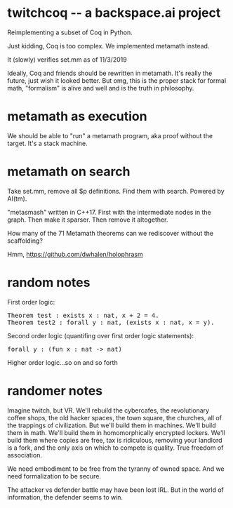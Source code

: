 # twitchcoq -- a backspace.ai project

Reimplementing a subset of Coq in Python. 

Just kidding, Coq is too complex. We implemented metamath instead.

It (slowly) verifies set.mm as of 11/3/2019

Ideally, Coq and friends should be rewritten in metamath. It's really the future, just wish it looked better. But omg, this is the proper stack for formal math, "formalism" is alive and well and is the truth in philosophy.

# metamath as execution

We should be able to "run" a metamath program, aka proof without the target. It's a stack machine.

# metamath on search

Take set.mm, remove all $p definitions. Find them with search. Powered by AI(tm).

"metasmash" written in C++17. First with the intermediate nodes in the graph. Then make it sparser. Then remove it altogether.

How many of the 71 Metamath theorems can we rediscover without the scaffolding?

Hmm, https://github.com/dwhalen/holophrasm

# random notes

First order logic:

<pre>
Theorem test : exists x : nat, x + 2 = 4.
Theorem test2 : forall y : nat, (exists x : nat, x = y).
</pre>

Second order logic (quantifing over first order logic statements):

<pre>
forall y : (fun x : nat -> nat)
</pre>

Higher order logic...so on and so forth

# randomer notes

Imagine twitch, but VR. We'll rebuild the cybercafes, the revolutionary coffee shops, the old hacker spaces, the town square, the churches, all of the trappings of civilization. But we'll build them in machines. We'll build them in math. We'll build them in homomorphically encrypted lockers. We'll build them where copies are free, tax is ridiculous, removing your landlord is a fork, and the only axis on which to compete is quality. True freedom of association.

We need embodiment to be free from the tyranny of owned space. And we need formalization to be secure.

The attacker vs defender battle may have been lost IRL. But in the world of information, the defender seems to win.

